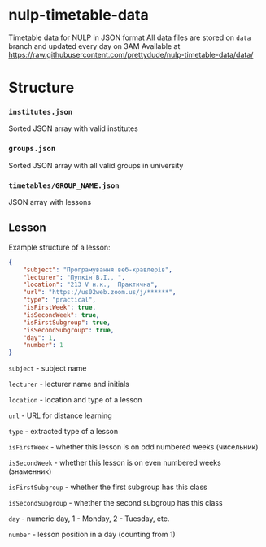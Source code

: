 # nulp-timetable-data
Timetable data for NULP in JSON format
All data files are stored on `data` branch and updated every day on 3AM
Available at https://raw.githubusercontent.com/prettydude/nulp-timetable-data/data/

# Structure
### `institutes.json`
Sorted JSON array with valid institutes

### `groups.json`
Sorted JSON array with all valid groups in university

### `timetables/GROUP_NAME.json`
JSON array with lessons

## Lesson
Example structure of a lesson:
``` json
{
    "subject": "Програмування веб-кравлерів",
    "lecturer": "Пупкін В.І., ",
    "location": "213 V н.к.,  Практична",
    "url": "https://us02web.zoom.us/j/******",
    "type": "practical",
    "isFirstWeek": true,
    "isSecondWeek": true,
    "isFirstSubgroup": true,
    "isSecondSubgroup": true,
    "day": 1,
    "number": 1
}
```

`subject` - subject name

`lecturer` - lecturer name and initials

`location` - location and type of a lesson

`url` - URL for distance learning

`type` - extracted type of a lesson

`isFirstWeek` - whether this lesson is on odd numbered weeks (чисельник)

`isSecondWeek` - whether this lesson is on even numbered weeks (знаменник)

`isFirstSubgroup` - whether the first subgroup has this class

`isSecondSubgroup` - whether the second subgroup has this class

`day` - numeric day, 1 - Monday, 2 - Tuesday, etc.

`number` - lesson position in a day (counting from 1)

